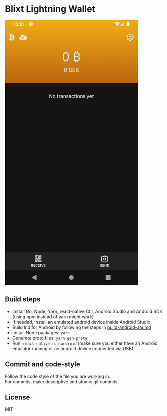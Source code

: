# Blixt Lightning Wallet

![App screenshot](app-screenshot.png)

## Build steps
* Install Go, Node, Yarn, react-native CLI, Android Studio and Android SDK (using npm instead of yarn might work)
* If needed, install an emulated android device inside Android Studio
* Build lnd for Android by following the steps in [build-android-aar.md](build-android-aar.md)
* Install Node packages: `yarn`
* Generate proto files: `yarn gen-proto`
* Run: `react-native run-android` (make sure you either have an Android emulator running or an android device connected via USB)

## Commit and code-style
Follow the code style of the file you are working in.  
For commits, make descriptive and atomic git commits.

## License
MIT

